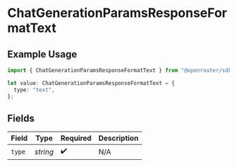 # ChatGenerationParamsResponseFormatText

## Example Usage

```typescript
import { ChatGenerationParamsResponseFormatText } from "@openrouter/sdk/models";

let value: ChatGenerationParamsResponseFormatText = {
  type: "text",
};
```

## Fields

| Field              | Type               | Required           | Description        |
| ------------------ | ------------------ | ------------------ | ------------------ |
| `type`             | *string*           | :heavy_check_mark: | N/A                |